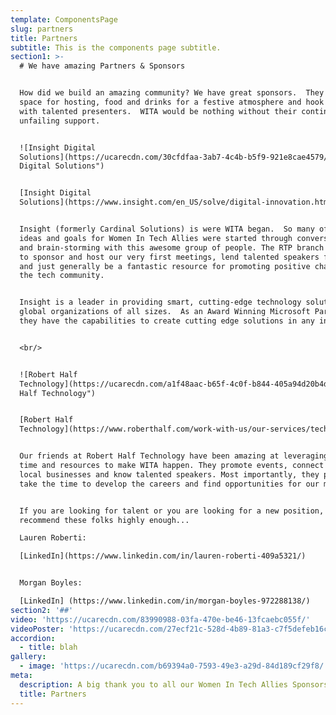 ```yaml
---
template: ComponentsPage
slug: partners
title: Partners
subtitle: This is the components page subtitle.
section1: >-
  # We have amazing Partners & Sponsors


  How did we build an amazing community? We have great sponsors.  They provide
  space for hosting, food and drinks for a festive atmosphere and hook us up
  with talented presenters.  WITA would be nothing without their continuous and
  unfailing support. 


  ![Insight Digital
  Solutions](https://ucarecdn.com/30cfdfaa-3ab7-4c4b-b5f9-921e8cae4579/ "Insight
  Digital Solutions")


  [Insight Digital
  Solutions](https://www.insight.com/en_US/solve/digital-innovation.html)


  Insight (formerly Cardinal Solutions) is were WITA began.  So many of the
  ideas and goals for Women In Tech Allies were started through conversations
  and brain-storming with this awesome group of people. The RTP branch went on
  to sponsor and host our very first meetings, lend talented speakers for events
  and just generally be a fantastic resource for promoting positive change in
  the tech community. 


  Insight is a leader in providing smart, cutting-edge technology solutions for
  global organizations of all sizes.  As an Award Winning Microsoft Partner,
  they have the capabilities to create cutting edge solutions in any industry. 


  <br/>


  ![Robert Half
  Technology](https://ucarecdn.com/a1f48aac-b65f-4c0f-b844-405a94d20b4d/ "Robert
  Half Technology")


  [Robert Half
  Technology](https://www.roberthalf.com/work-with-us/our-services/technology)


  Our friends at Robert Half Technology have been amazing at leveraging their
  time and resources to make WITA happen. They promote events, connect us with
  local businesses and know talented speakers. Most importantly, they personally
  take the time to develop the careers and find opportunities for our members.  


  If you are looking for talent or you are looking for a new position, we cannot
  recommend these folks highly enough...

  Lauren Roberti:

  [LinkedIn](https://www.linkedin.com/in/lauren-roberti-409a5321/)


  Morgan Boyles:

  [LinkedIn] (https://www.linkedin.com/in/morgan-boyles-972288138/)
section2: '##'
video: 'https://ucarecdn.com/83990988-03fa-470e-be46-13fcaebc055f/'
videoPoster: 'https://ucarecdn.com/27ecf21c-528d-4b89-81a3-c7f5defeb16c/'
accordion:
  - title: blah
gallery:
  - image: 'https://ucarecdn.com/b69394a0-7593-49e3-a29d-84d189cf29f8/'
meta:
  description: A big thank you to all our Women In Tech Allies Sponsors
  title: Partners
---
```


